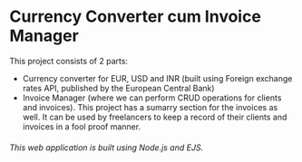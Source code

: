 # Currency Converter cum Invoice Manager
This project consists of 2 parts: 
* Currency converter for EUR, USD and INR (built using Foreign exchange rates API, published by the European Central Bank)
* Invoice Manager (where we can perform CRUD operations for clients and invoices). This project has a sumarry section for the invoices as well. It can be used by freelancers to keep a record of their clients and invoices in a fool proof manner. 
###### This web application is built using Node.js and EJS.
